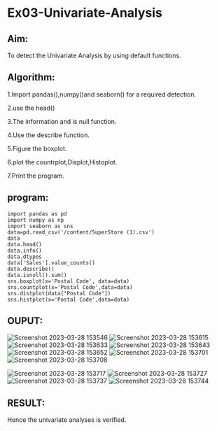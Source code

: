 # Ex03-Univariate-Analysis
## Aim:
To detect the Univariate Analysis by using default functions.

## Algorithm:
1.Import pandas(),numpy()and seaborn() for a required detection.

2.use the head()

3.The information and is null function.

4.Use the describe function.

5.Figure the boxplot.

6.plot the countrplot,Displot,Histoplot.

7.Print the program.

## program:
```
import pandas as pd
import numpy as np
import seaborn as sns
data=pd.read_csv('/content/SuperStore (1).csv')
data
data.head()
data.info()
data.dtypes
data['Sales'].value_counts()
data.describe()
data.isnull().sum()
sns.boxplot(x='Postal Code', data=data)
sns.countplot(x='Postal Code',data=data)
sns.distplot(data["Postal Code"])
sns.histplot(x='Postal Code',data=data)
```
## OUPUT:
![Screenshot 2023-03-28 153546](https://user-images.githubusercontent.com/113497491/228205313-e46f3642-7982-4e13-a3fe-061743c98137.png)
![Screenshot 2023-03-28 153615](https://user-images.githubusercontent.com/113497491/228205430-ccc62c02-9fbc-49d2-a007-f02fa5ce77a8.png)
![Screenshot 2023-03-28 153633](https://user-images.githubusercontent.com/113497491/228205504-40770345-9c7d-4a6a-a52d-df342bb9f94c.png)
![Screenshot 2023-03-28 153643](https://user-images.githubusercontent.com/113497491/228205657-a565fa14-1bd6-4c06-a019-7dd00f5952ba.png)
![Screenshot 2023-03-28 153652](https://user-images.githubusercontent.com/113497491/228205724-bcdbb8cc-fdf9-4969-97e0-cc37e3e13888.png)
![Screenshot 2023-03-28 153701](https://user-images.githubusercontent.com/113497491/228205778-b1b4a6e4-7b95-42f8-b7fa-6260e1f6ceb3.png)
![Screenshot 2023-03-28 153708](https://user-images.githubusercontent.com/113497491/228205849-3be54f79-5bec-4fae-892f-618530a26275.png)

![Screenshot 2023-03-28 153717](https://user-images.githubusercontent.com/113497491/228205909-5ee2c119-5910-4306-ab3e-08f4b6866528.png)
![Screenshot 2023-03-28 153727](https://user-images.githubusercontent.com/113497491/228205966-675565b4-d47e-4831-97d0-5c5a3ec25030.png)
![Screenshot 2023-03-28 153737](https://user-images.githubusercontent.com/113497491/228206014-8e3ec7eb-23b8-4702-97c1-220396555262.png)
![Screenshot 2023-03-28 153744](https://user-images.githubusercontent.com/113497491/228206052-4c57c6df-f1cc-4e51-a01c-ea3da290562b.png)

## RESULT:
Hence the univariate analyses is verified.
